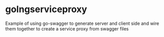 # golngserviceproxy
Example of using go-swagger to generate server and client side and wire them together to create a service proxy from swagger files
